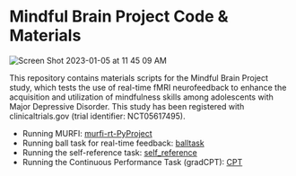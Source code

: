 # Mindful Brain Project Code & Materials

![Screen Shot 2023-01-05 at 11 45 09 AM](https://github.com/pab2163/mindful_brain_project/assets/16904546/69e79eec-0a69-4d71-a682-e96d5b90e254)

This repository contains materials scripts for the Mindful Brain Project study, which tests the use of real-time fMRI neurofeedback to enhance the acquisition and utilization of mindfulness skills among adolescents with Major Depressive Disorder. This study has been registered with clinicaltrials.gov (trial identifier: NCT05617495). 


* Running MURFI: [murfi-rt-PyProject](murfi-rt-PyProject)
* Running ball task for real-time feedback: [balltask](balltask)
* Running the self-reference task: [self_reference](self_reference)
* Running the Continuous Performance Task (gradCPT): [CPT](gradCPT)
